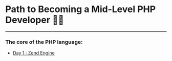 # Path to Becoming a Mid-Level PHP Developer 👨‍💻

---

### The core of the PHP language:
- [Day 1 : Zend Engine](./Zend-Engine/README.md)
